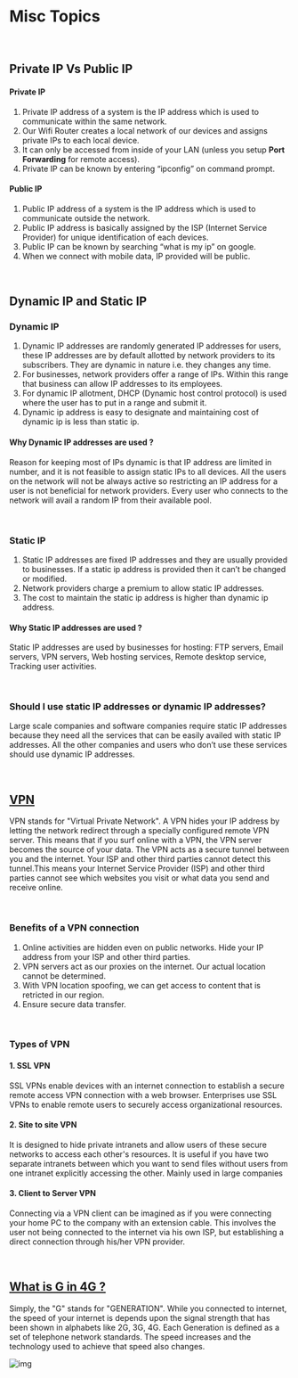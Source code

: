 # Misc Topics

<br>

## Private IP Vs Public IP 

#### Private IP
1. Private IP address of a system is the IP address which is used to communicate within the same network.
2. Our Wifi Router creates a local network of our devices and assigns private IPs to each local device.
3. It can only be accessed from inside of your LAN (unless you setup **Port Forwarding** for remote access).
4. Private IP can be known by entering “ipconfig” on command prompt. 


#### Public IP
1. Public IP address of a system is the IP address which is used to communicate outside the network. 
2. Public IP address is basically assigned by the ISP (Internet Service Provider) for unique identification of each devices. 
3. Public IP can be known by searching “what is my ip” on google.
4. When we connect with mobile data, IP provided will be public.


<br>

## Dynamic IP and Static IP

### Dynamic IP
1. Dynamic IP addresses are randomly generated IP addresses for users, these IP addresses are by default allotted by network providers to its subscribers. They are dynamic in nature i.e. they changes any time.
2. For businesses, network providers offer a range of IPs. Within this range that business can allow IP addresses to its employees.
3. For dynamic IP allotment, DHCP (Dynamic host control protocol) is used where the user has to put in a range and submit it.
4. Dynamic ip address is easy to designate and maintaining cost of dynamic ip is less than static ip.

#### Why Dynamic IP addresses are used ?
Reason for keeping most of IPs dynamic is that IP address are limited in number, and it is not feasible to assign static IPs to all devices. All the users on the network will not be always active so restricting an IP address for a user is not beneficial for network providers. Every user who connects to the network will avail a random IP from their available pool.

<br>

### Static IP
1. Static IP addresses are fixed IP addresses and they are usually provided to businesses. If a static ip address is provided then it can’t be changed or modified.
2. Network providers charge a premium to allow static IP addresses.
3. The cost to maintain the static ip address is higher than dynamic ip address.

#### Why Static IP addresses are used ?
Static IP addresses are used by businesses for hosting: FTP servers, Email servers, VPN servers, Web hosting services, Remote desktop service, Tracking user activities.

<br>

### Should I use static IP addresses or dynamic IP addresses?
Large scale companies and software companies require static IP addresses because they need all the services that can be easily availed with static IP addresses. All the other companies and users who don’t use these services should use dynamic IP addresses.



<br>

## [VPN](https://www.youtube.com/watch?v=8wDI5_MVdmk)
VPN stands for "Virtual Private Network". A VPN hides your IP address by letting the network redirect through a specially configured remote VPN server. This means that if you surf online with a VPN, the VPN server becomes the source of your data. The VPN acts as a secure tunnel between you and the internet. Your ISP and other third parties cannot detect this tunnel.This means your Internet Service Provider (ISP) and other third parties cannot see which websites you visit or what data you send and receive online.

<br>

### Benefits of a VPN connection
1. Online activities are hidden even on public networks. Hide your IP address from your ISP and other third parties.
2. VPN servers act as our proxies on the internet. Our actual location cannot be determined.
3. With VPN location spoofing, we can get access to content that is retricted in our region.
4. Ensure secure data transfer. 

<br>

### Types of VPN

#### 1. SSL VPN
SSL VPNs enable devices with an internet connection to establish a secure remote access VPN connection with a web browser. Enterprises use SSL VPNs to enable remote users to securely access organizational resources.

#### 2. Site to site VPN
It is designed to hide private intranets and allow users of these secure networks to access each other's resources. It is useful if you have two separate intranets between which you want to send files without users from one intranet explicitly accessing the other. Mainly used in large companies

#### 3. Client to Server VPN
Connecting via a VPN client can be imagined as if you were connecting your home PC to the company with an extension cable. This involves the user not being connected to the internet via his own ISP, but establishing a direct connection through his/her VPN provider.

<br>

## [What is G in 4G ?](http://net-informations.com/q/diff/generations.html)
Simply, the "G" stands for "GENERATION". While you connected to internet, the speed of your internet is depends upon the signal strength that has been shown in alphabets like 2G, 3G, 4G. Each Generation is defined as a set of telephone network standards. The speed increases and the technology used to achieve that speed also changes.

![img](http://net-informations.com/q/diff/img/mobile-generations.png)
